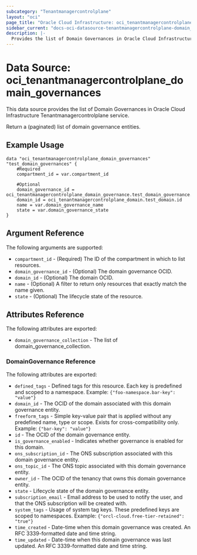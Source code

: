 ```yaml
---
subcategory: "Tenantmanagercontrolplane"
layout: "oci"
page_title: "Oracle Cloud Infrastructure: oci_tenantmanagercontrolplane_domain_governances"
sidebar_current: "docs-oci-datasource-tenantmanagercontrolplane-domain_governances"
description: |-
  Provides the list of Domain Governances in Oracle Cloud Infrastructure Tenantmanagercontrolplane service
---
```


# Data Source: oci_tenantmanagercontrolplane_domain_governances
This data source provides the list of Domain Governances in Oracle Cloud Infrastructure Tenantmanagercontrolplane service.

Return a (paginated) list of domain governance entities.


## Example Usage

```hcl
data "oci_tenantmanagercontrolplane_domain_governances" "test_domain_governances" {
	#Required
	compartment_id = var.compartment_id

	#Optional
	domain_governance_id = oci_tenantmanagercontrolplane_domain_governance.test_domain_governance.id
	domain_id = oci_tenantmanagercontrolplane_domain.test_domain.id
	name = var.domain_governance_name
	state = var.domain_governance_state
}
```

## Argument Reference

The following arguments are supported:

* `compartment_id` - (Required) The ID of the compartment in which to list resources.
* `domain_governance_id` - (Optional) The domain governance OCID.
* `domain_id` - (Optional) The domain OCID.
* `name` - (Optional) A filter to return only resources that exactly match the name given.
* `state` - (Optional) The lifecycle state of the resource.


## Attributes Reference

The following attributes are exported:

* `domain_governance_collection` - The list of domain_governance_collection.

### DomainGovernance Reference

The following attributes are exported:

* `defined_tags` - Defined tags for this resource. Each key is predefined and scoped to a namespace. Example: `{"foo-namespace.bar-key": "value"}` 
* `domain_id` - The OCID of the domain associated with this domain governance entity.
* `freeform_tags` - Simple key-value pair that is applied without any predefined name, type or scope. Exists for cross-compatibility only. Example: `{"bar-key": "value"}` 
* `id` - The OCID of the domain governance entity.
* `is_governance_enabled` - Indicates whether governance is enabled for this domain.
* `ons_subscription_id` - The ONS subscription associated with this domain governance entity.
* `ons_topic_id` - The ONS topic associated with this domain governance entity.
* `owner_id` - The OCID of the tenancy that owns this domain governance entity.
* `state` - Lifecycle state of the domain governance entity.
* `subscription_email` - Email address to be used to notify the user, and that the ONS subscription will be created with.
* `system_tags` - Usage of system tag keys. These predefined keys are scoped to namespaces. Example: `{"orcl-cloud.free-tier-retained": "true"}` 
* `time_created` - Date-time when this domain governance was created. An RFC 3339-formatted date and time string.
* `time_updated` - Date-time when this domain governance was last updated. An RFC 3339-formatted date and time string.


